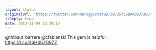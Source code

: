 ```yaml
---
layout: status
originalUrl: 'https://twitter.com/marcgg/status/397357369945907200'
isReply: true
date: 2013-11-04 13:39:14
---
```


@thibaut_barrere @cfabianski This gem is helpful: https://t.co/36H4UZG9ZZ
